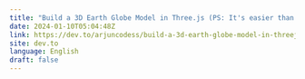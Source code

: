 ```yaml
---
title: "Build a 3D Earth Globe Model in Three.js (PS: It's easier than you think) 🌏😱"
date: 2024-01-10T05:04:48Z
link: https://dev.to/arjuncodess/build-a-3d-earth-globe-model-in-threejs-ps-its-easier-than-you-think-2pod?utm_medium=RSS&utm_source=news.12bit.vn
site: dev.to
language: English
draft: false
---
```


